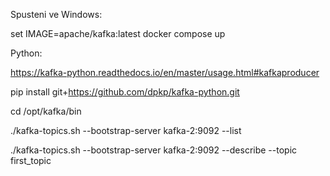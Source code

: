 Spusteni ve Windows:

set IMAGE=apache/kafka:latest
docker compose up

Python:

https://kafka-python.readthedocs.io/en/master/usage.html#kafkaproducer

pip install git+https://github.com/dpkp/kafka-python.git


cd /opt/kafka/bin

./kafka-topics.sh --bootstrap-server kafka-2:9092 --list

./kafka-topics.sh --bootstrap-server kafka-2:9092 --describe --topic first_topic